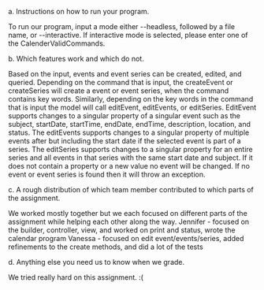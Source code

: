 a. Instructions on how to run your program.

To run our program, input a mode either --headless, followed by a file name, or --interactive.
If interactive mode is selected, please enter one of the CalenderValidCommands.

b. Which features work and which do not.

Based on the input, events and event series can be created, edited, and queried.
Depending on the command that is input, the createEvent or createSeries will create a event or
event series, when the command contains key words. Similarly, depending on the key words in the
command that is input the model will call editEvent, editEvents, or editSeries.
EditEvent supports changes to a singular property of a singular event such as the subject,
startDate, startTime, endDate, endTime, description, location, and status. The editEvents supports
changes to a singular property of multiple events after but including the start date if the
selected event is part of a series. The editSeries supports changes to a singular property for an
entire series and all events in that series with the same start date and subject. If it does not
contain a property or a new value no event will be changed. If no event or event series is found 
then it will throw an exception.

c. A rough distribution of which team member contributed to which parts of the assignment.

We worked mostly together but we each focused on different parts of the assignment while helping
each other along the way.
Jennifer - focused on the builder, controller, view, and worked on print and status, 
wrote the calendar program 
Vanessa - focused on edit event/events/series, added refinements to the create methods, and did
a lot of the tests

d. Anything else you need us to know when we grade.

We tried really hard on this assignment. :(
